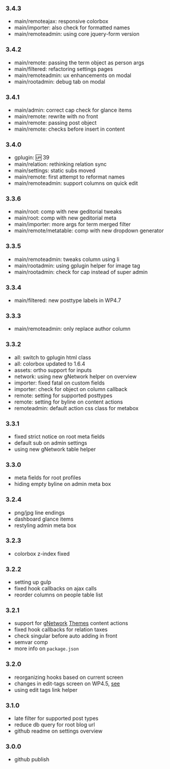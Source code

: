 ### 3.4.3
* main/remoteajax: responsive colorbox
* main/importer: also check for formatted names
* main/remoteadmin: using core jquery-form version

### 3.4.2
* main/remote: passing the term object as person args
* main/filtered: refactoring settings pages
* main/remoteadmin: ux enhancements on modal
* main/rootadmin: debug tab on modal

### 3.4.1
* main/admin: correct cap check for glance items
* main/remote: rewrite with no front
* main/remote: passing post object
* main/remote: checks before insert in content

### 3.4.0
* gplugin: :up: 39
* main/relation: rethinking relation sync
* main/settings: static subs moved
* main/remote: first attempt to reformat names
* main/remoteadmin: support columns on quick edit

### 3.3.6
* main/root: comp with new geditorial tweaks
* main/root: comp with new geditorial meta
* main/importer: more args for term merged filter
* main/remote/metatable: comp with new dropdown generator

### 3.3.5
* main/remoteadmin: tweaks column using li
* main/rootadmin: using gplugin helper for image tag
* main/rootadmin: check for cap instead of super admin

### 3.3.4
* main/filtered: new posttype labels in WP4.7

### 3.3.3
* main/remoteadmin: only replace author column

### 3.3.2
* all: switch to gplugin html class
* all: colorbox updated to 1.6.4
* assets: ortho support for inputs
* network: using new gNetwork helper on overview
* importer: fixed fatal on custom fields
* importer: check for object on column callback
* remote: setting for supported posttypes
* remote: setting for byline on content actions
* remoteadmin: default action css class for metabox

### 3.3.1
* fixed strict notice on root meta fields
* default sub on admin settings
* using new gNetwork table helper

### 3.3.0
* meta fields for root profiles
* hiding empty byline on admin meta box

### 3.2.4
* png/jpg line endings
* dashboard glance items
* restyling admin meta box

### 3.2.3
* colorbox z-index fixed

### 3.2.2
* setting up gulp
* fixed hook callbacks on ajax calls
* reorder columns on people table list

### 3.2.1
* support for [gNetwork](http://geminorum.ir/wordpress/gnetwork) [Themes](https://github.com/geminorum/gnetwork/wiki/Modules-Themes) content actions
* fixed hook callbacks for relation taxes
* check singular before auto adding in front
* semvar comp
* more info on `package.json`

### 3.2.0
* reorganizing hooks based on current screen
* changes in edit-tags screen on WP4.5, [see](https://make.wordpress.org/core/2016/03/07/changes-to-the-term-edit-page-in-wordpress-4-5/)
* using edit tags link helper

### 3.1.0
* late filter for supported post types
* reduce db query for root blog url
* github readme on settings overview

### 3.0.0
* github publish
